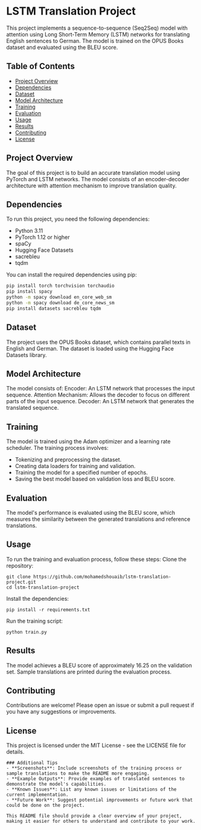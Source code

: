 # LSTM Translation Project

This project implements a sequence-to-sequence (Seq2Seq) model with attention using Long Short-Term Memory (LSTM) networks for translating English sentences to German. The model is trained on the OPUS Books dataset and evaluated using the BLEU score.

## Table of Contents
- [Project Overview](#project-overview)
- [Dependencies](#dependencies)
- [Dataset](#dataset)
- [Model Architecture](#model-architecture)
- [Training](#training)
- [Evaluation](#evaluation)
- [Usage](#usage)
- [Results](#results)
- [Contributing](#contributing)
- [License](#license)

## Project Overview
The goal of this project is to build an accurate translation model using PyTorch and LSTM networks. The model consists of an encoder-decoder architecture with attention mechanism to improve translation quality.

## Dependencies
To run this project, you need the following dependencies:
- Python 3.11
- PyTorch 1.12 or higher
- spaCy
- Hugging Face Datasets
- sacrebleu
- tqdm

You can install the required dependencies using pip:
```bash
pip install torch torchvision torchaudio
pip install spacy
python -m spacy download en_core_web_sm
python -m spacy download de_core_news_sm
pip install datasets sacrebleu tqdm 
```

## Dataset
The project uses the OPUS Books dataset, which contains parallel texts in English and German. The dataset is loaded using the Hugging Face Datasets library.


## Model Architecture
The model consists of:
Encoder: An LSTM network that processes the input sequence.
Attention Mechanism: Allows the decoder to focus on different parts of the input sequence.
Decoder: An LSTM network that generates the translated sequence.


## Training
The model is trained using the Adam optimizer and a learning rate scheduler. The training process involves:
- Tokenizing and preprocessing the dataset.
- Creating data loaders for training and validation.
- Training the model for a specified number of epochs.
- Saving the best model based on validation loss and BLEU score.


## Evaluation
The model's performance is evaluated using the BLEU score, which measures the similarity between the generated translations and reference translations.


## Usage
To run the training and evaluation process, follow these steps:
Clone the repository:
```
git clone https://github.com/mohamedshouaib/lstm-translation-project.git
cd lstm-translation-project
```
Install the dependencies:
```
pip install -r requirements.txt
```
Run the training script:
```
python train.py
```


## Results
The model achieves a BLEU score of approximately 16.25 on the validation set. Sample translations are printed during the evaluation process.


## Contributing
Contributions are welcome! Please open an issue or submit a pull request if you have any suggestions or improvements.


## License
This project is licensed under the MIT License - see the LICENSE file for details.
```
### Additional Tips
- **Screenshots**: Include screenshots of the training process or sample translations to make the README more engaging.
- **Example Outputs**: Provide examples of translated sentences to demonstrate the model's capabilities.
- **Known Issues**: List any known issues or limitations of the current implementation.
- **Future Work**: Suggest potential improvements or future work that could be done on the project.

This README file should provide a clear overview of your project, making it easier for others to understand and contribute to your work.
```



